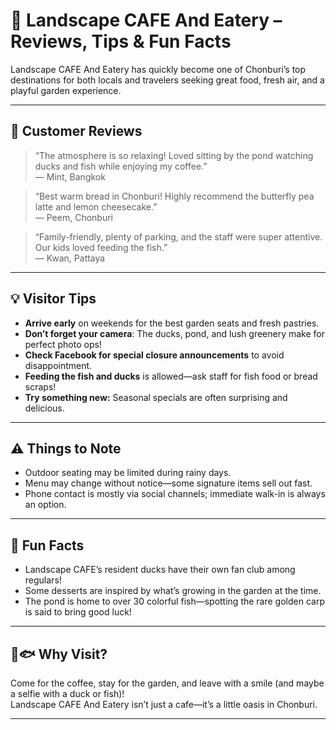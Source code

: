 # 🌟 Landscape CAFE And Eatery – Reviews, Tips & Fun Facts

Landscape CAFE And Eatery has quickly become one of Chonburi’s top destinations for both locals and travelers seeking great food, fresh air, and a playful garden experience.

---

## 📝 Customer Reviews

> “The atmosphere is so relaxing! Loved sitting by the pond watching ducks and fish while enjoying my coffee.”  
> — Mint, Bangkok

> “Best warm bread in Chonburi! Highly recommend the butterfly pea latte and lemon cheesecake.”  
> — Peem, Chonburi

> “Family-friendly, plenty of parking, and the staff were super attentive. Our kids loved feeding the fish.”  
> — Kwan, Pattaya

---

## 💡 Visitor Tips

- **Arrive early** on weekends for the best garden seats and fresh pastries.
- **Don’t forget your camera**: The ducks, pond, and lush greenery make for perfect photo ops!
- **Check Facebook for special closure announcements** to avoid disappointment.
- **Feeding the fish and ducks** is allowed—ask staff for fish food or bread scraps!
- **Try something new:** Seasonal specials are often surprising and delicious.

---

## ⚠️ Things to Note

- Outdoor seating may be limited during rainy days.
- Menu may change without notice—some signature items sell out fast.
- Phone contact is mostly via social channels; immediate walk-in is always an option.

---

## 🎉 Fun Facts

- Landscape CAFE’s resident ducks have their own fan club among regulars!  
- Some desserts are inspired by what’s growing in the garden at the time.
- The pond is home to over 30 colorful fish—spotting the rare golden carp is said to bring good luck!

---

## 🦆🐟 Why Visit?
Come for the coffee, stay for the garden, and leave with a smile (and maybe a selfie with a duck or fish)!  
Landscape CAFE And Eatery isn’t just a cafe—it’s a little oasis in Chonburi.

---
